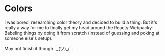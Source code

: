 # Colors

I was bored, researching color theory and decided to build a thing. But it's really a way for me to finally get my head around the Reacty-Webpacky-Babeling  things by doing it from scratch (instead of guessing and poking at someone else's setup).

May not finish it though ¯\_(ツ)_/¯. 
